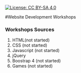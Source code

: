 [![License: CC BY-SA 4.0](https://licensebuttons.net/l/by-sa/4.0/80x15.png)](https://creativecommons.org/licenses/by-sa/4.0/)

#Website Development Workshops

### Workshops Sources 

1. HTML(not started)
2. CSS (not started)
3. Javascript (not started)
4. jQuery
5. Boostrap 4 (not started)
6. Games (not started)